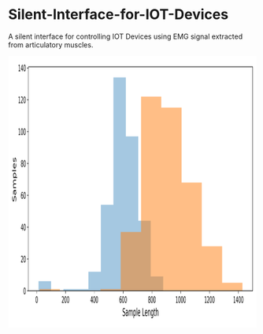 # Silent-Interface-for-IOT-Devices

A silent interface for controlling IOT Devices using EMG signal extracted from articulatory muscles.

<img src="figures/length%20distribution.png" width="1000" height="550">

